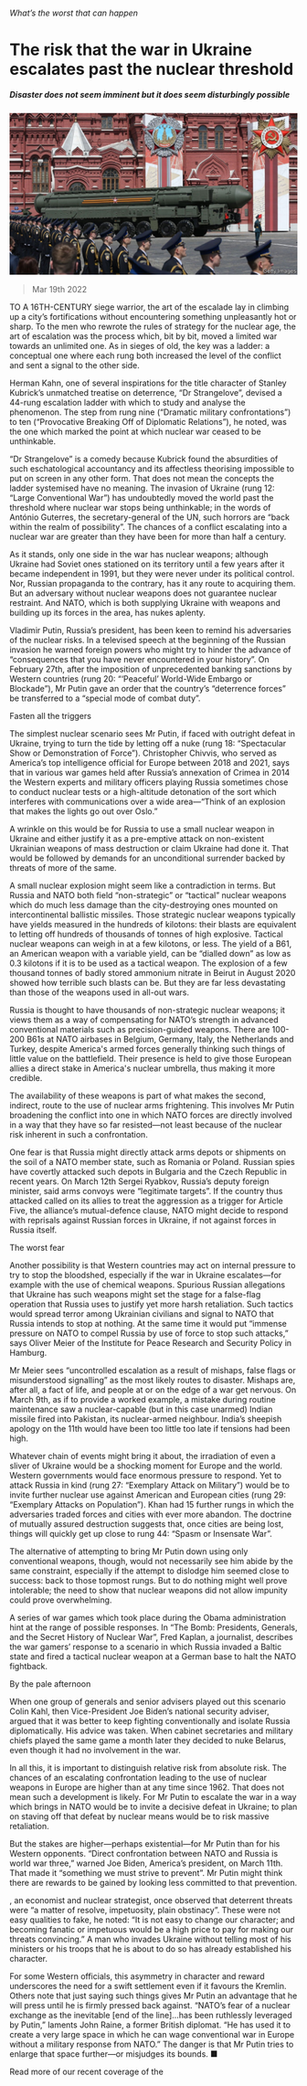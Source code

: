 ###### What’s the worst that can happen

# The risk that the war in Ukraine escalates past the nuclear threshold 

##### Disaster does not seem imminent but it does seem disturbingly possible 

![image](images/20220319_fbp501.jpg) 

> Mar 19th 2022 

TO A 16TH-CENTURY siege warrior, the art of the escalade lay in climbing up a city’s fortifications without encountering something unpleasantly hot or sharp. To the men who rewrote the rules of strategy for the nuclear age, the art of escalation was the process which, bit by bit, moved a limited war towards an unlimited one. As in sieges of old, the key was a ladder: a conceptual one where each rung both increased the level of the conflict and sent a signal to the other side.

Herman Kahn, one of several inspirations for the title character of Stanley Kubrick’s unmatched treatise on deterrence, “Dr Strangelove”, devised a 44-rung escalation ladder with which to study and analyse the phenomenon. The step from rung nine (“Dramatic military confrontations”) to ten (“Provocative Breaking Off of Diplomatic Relations”), he noted, was the one which marked the point at which nuclear war ceased to be unthinkable.


“Dr Strangelove” is a comedy because Kubrick found the absurdities of such eschatological accountancy and its affectless theorising impossible to put on screen in any other form. That does not mean the concepts the ladder systemised have no meaning. The invasion of Ukraine (rung 12: “Large Conventional War”) has undoubtedly moved the world past the threshold where nuclear war stops being unthinkable; in the words of António Guterres, the secretary-general of the UN, such horrors are “back within the realm of possibility”. The chances of a conflict escalating into a nuclear war are greater than they have been for more than half a century.

As it stands, only one side in the war has nuclear weapons; although Ukraine had Soviet ones stationed on its territory until a few years after it became independent in 1991, but they were never under its political control. Nor, Russian propaganda to the contrary, has it any route to acquiring them. But an adversary without nuclear weapons does not guarantee nuclear restraint. And NATO, which is both supplying Ukraine with weapons and building up its forces in the area, has nukes aplenty.

Vladimir Putin, Russia’s president, has been keen to remind his adversaries of the nuclear risks. In a televised speech at the beginning of the Russian invasion he warned foreign powers who might try to hinder the advance of “consequences that you have never encountered in your history”. On February 27th, after the imposition of unprecedented banking sanctions by Western countries (rung 20: “‘Peaceful’ World-Wide Embargo or Blockade”), Mr Putin gave an order that the country’s “deterrence forces” be transferred to a “special mode of combat duty”.

Fasten all the triggers

The simplest nuclear scenario sees Mr Putin, if faced with outright defeat in Ukraine, trying to turn the tide by letting off a nuke (rung 18: “Spectacular Show or Demonstration of Force”). Christopher Chivvis, who served as America’s top intelligence official for Europe between 2018 and 2021, says that in various war games held after Russia’s annexation of Crimea in 2014 the Western experts and military officers playing Russia sometimes chose to conduct nuclear tests or a high-altitude detonation of the sort which interferes with communications over a wide area—“Think of an explosion that makes the lights go out over Oslo.”

A wrinkle on this would be for Russia to use a small nuclear weapon in Ukraine and either justify it as a pre-emptive attack on non-existent Ukrainian weapons of mass destruction or claim Ukraine had done it. That would be followed by demands for an unconditional surrender backed by threats of more of the same.

A small nuclear explosion might seem like a contradiction in terms. But Russia and NATO both field “non-strategic” or “tactical” nuclear weapons which do much less damage than the city-destroying ones mounted on intercontinental ballistic missiles. Those strategic nuclear weapons typically have yields measured in the hundreds of kilotons: their blasts are equivalent to letting off hundreds of thousands of tonnes of high explosive. Tactical nuclear weapons can weigh in at a few kilotons, or less. The yield of a B61, an American weapon with a variable yield, can be “dialled down” as low as 0.3 kilotons if it is to be used as a tactical weapon. The explosion of a few thousand tonnes of badly stored ammonium nitrate in Beirut in August 2020 showed how terrible such blasts can be. But they are far less devastating than those of the weapons used in all-out wars.

Russia is thought to have thousands of non-strategic nuclear weapons; it views them as a way of compensating for NATO’s strength in advanced conventional materials such as precision-guided weapons. There are 100-200 B61s at NATO airbases in Belgium, Germany, Italy, the Netherlands and Turkey, despite America's armed forces generally thinking such things of little value on the battlefield. Their presence is held to give those European allies a direct stake in America's nuclear umbrella, thus making it more credible.

The availability of these weapons is part of what makes the second, indirect, route to the use of nuclear arms frightening. This involves Mr Putin broadening the conflict into one in which NATO forces are directly involved in a way that they have so far resisted—not least because of the nuclear risk inherent in such a confrontation.

One fear is that Russia might directly attack arms depots or shipments on the soil of a NATO member state, such as Romania or Poland. Russian spies have covertly attacked such depots in Bulgaria and the Czech Republic in recent years. On March 12th Sergei Ryabkov, Russia’s deputy foreign minister, said arms convoys were “legitimate targets”. If the country thus attacked called on its allies  to treat the aggression as a trigger for Article Five, the alliance’s mutual-defence clause, NATO might decide to respond with reprisals against Russian forces in Ukraine, if not against forces in Russia itself.

The worst fear

Another possibility is that Western countries may act on internal pressure to try to stop the bloodshed, especially if the war in Ukraine escalates—for example with the use of chemical weapons. Spurious Russian allegations that Ukraine has such weapons might set the stage for a false-flag operation that Russia uses to justify yet more harsh retaliation. Such tactics would spread terror among Ukrainian civilians and signal to NATO that Russia intends to stop at nothing. At the same time it would put “immense pressure on NATO to compel Russia by use of force to stop such attacks,” says Oliver Meier of the Institute for Peace Research and Security Policy in Hamburg.

Mr Meier sees “uncontrolled escalation as a result of mishaps, false flags or misunderstood signalling” as the most likely routes to disaster. Mishaps are, after all, a fact of life, and people at or on the edge of a war get nervous. On March 9th, as if to provide a worked example, a mistake during routine maintenance saw a nuclear-capable (but in this case unarmed) Indian missile fired into Pakistan, its nuclear-armed neighbour. India’s sheepish apology on the 11th would have been too little too late if tensions had been high.

Whatever chain of events might bring it about, the irradiation of even a sliver of Ukraine would be a shocking moment for Europe and the world. Western governments would face enormous pressure to respond. Yet to attack Russia in kind (rung 27: “Exemplary Attack on Military”) would be to invite further nuclear use against American and European cities (rung 29: “Exemplary Attacks on Population”). Khan had 15 further rungs in which the adversaries traded forces and cities with ever more abandon. The doctrine of mutually assured destruction suggests that, once cities are being lost, things will quickly get up close to rung 44: “Spasm or Insensate War”.

The alternative of attempting to bring Mr Putin down using only conventional weapons, though, would not necessarily see him abide by the same constraint, especially if the attempt to dislodge him seemed close to success: back to those topmost rungs. But to do nothing might well prove intolerable; the need to show that nuclear weapons did not allow impunity could prove overwhelming.

A series of war games which took place during the Obama administration hint at the range of possible responses. In “The Bomb: Presidents, Generals, and the Secret History of Nuclear War”, Fred Kaplan, a journalist, describes the war gamers’ response to a scenario in which Russia invaded a Baltic state and fired a tactical nuclear weapon at a German base to halt the NATO fightback.

By the pale afternoon

When one group of generals and senior advisers played out this scenario Colin Kahl, then Vice-President Joe Biden’s national security adviser, argued that it was better to keep fighting conventionally and isolate Russia diplomatically. His advice was taken. When cabinet secretaries and military chiefs played the same game a month later they decided to nuke Belarus, even though it had no involvement in the war.

In all this, it is important to distinguish relative risk from absolute risk. The chances of an escalating confrontation leading to the use of nuclear weapons in Europe are higher than at any time since 1962. That does not mean such a development is likely. For Mr Putin to escalate the war in a way which brings in NATO would be to invite a decisive defeat in Ukraine; to plan on staving off that defeat by nuclear means would be to risk massive retaliation.

But the stakes are higher—perhaps existential—for Mr Putin than for his Western opponents. “Direct confrontation between NATO and Russia is world war three,” warned Joe Biden, America’s president, on March 11th. That made it “something we must strive to prevent”. Mr Putin might think there are rewards to be gained by looking less committed to that prevention.

, an economist and nuclear strategist, once observed that deterrent threats were “a matter of resolve, impetuosity, plain obstinacy”. These were not easy qualities to fake, he noted: “It is not easy to change our character; and becoming fanatic or impetuous would be a high price to pay for making our threats convincing.” A man who invades Ukraine without telling most of his ministers or his troops that he is about to do so has already established his character.

For some Western officials, this asymmetry in character and reward underscores the need for a swift settlement even if it favours the Kremlin. Others note that just saying such things gives Mr Putin an advantage that he will press until he is firmly pressed back against. “NATO’s fear of a nuclear exchange as the inevitable [end of the line]…has been ruthlessly leveraged by Putin,” laments John Raine, a former British diplomat. “He has used it to create a very large space in which he can wage conventional war in Europe without a military response from NATO.” The danger is that Mr Putin tries to enlarge that space further—or misjudges its bounds. ■

Read more of our recent coverage of the 

